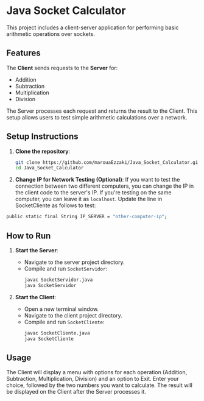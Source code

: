 # Java Socket Calculator

This project includes a client-server application for performing basic arithmetic operations over sockets.

## Features

The **Client** sends requests to the **Server** for:
- Addition
- Subtraction
- Multiplication
- Division

The Server processes each request and returns the result to the Client. This setup allows users to test simple arithmetic calculations over a network.

## Setup Instructions

1. **Clone the repository**: 
   ```bash
   git clone https://github.com/marouaEzzaki/Java_Socket_Calculator.git
   cd Java_Socket_Calculator
2. **Change IP for Network Testing (Optional)**:
If you want to test the connection between two different computers, you can change the IP in the client code to the server's IP. If you're testing on the same computer, you can leave it as `localhost`.
Update the line in SocketCliente as follows to test:
```bash
public static final String IP_SERVER = "other-computer-ip";
```

## How to Run

1. **Start the Server**:
   - Navigate to the server project directory.
   - Compile and run `SocketServidor`:
     ```bash
     javac SocketServidor.java
     java SocketServidor
     ```

2. **Start the Client**:
   - Open a new terminal window.
   - Navigate to the client project directory.
   - Compile and run `SocketCliente`:
     ```bash
     javac SocketCliente.java
     java SocketCliente
     ```

## Usage

The Client will display a menu with options for each operation (Addition, Subtraction, Multiplication, Division) and an option to Exit. Enter your choice, followed by the two numbers you want to calculate. The result will be displayed on the Client after the Server processes it.



